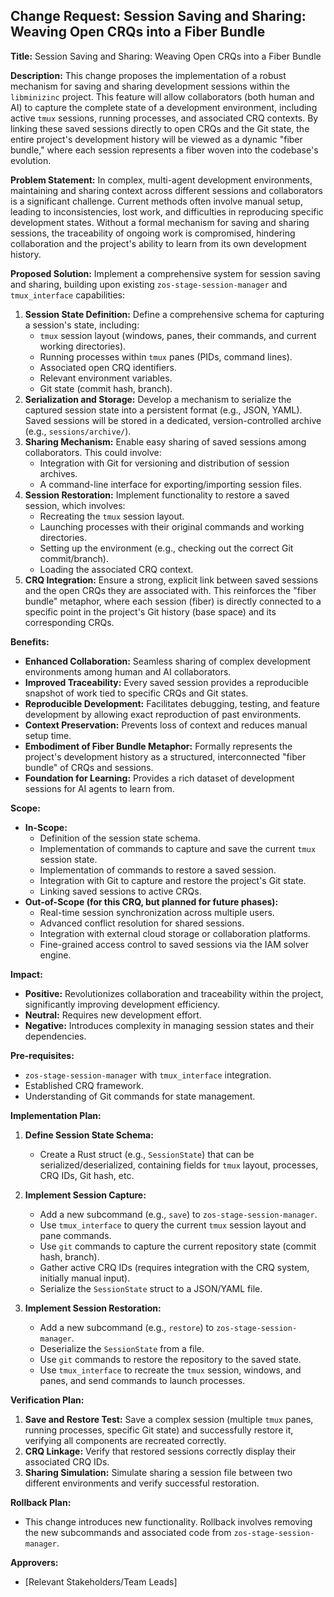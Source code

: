 ## Change Request: Session Saving and Sharing: Weaving Open CRQs into a Fiber Bundle

**Title:** Session Saving and Sharing: Weaving Open CRQs into a Fiber Bundle

**Description:**
This change proposes the implementation of a robust mechanism for saving and sharing development sessions within the `libminizinc` project. This feature will allow collaborators (both human and AI) to capture the complete state of a development environment, including active `tmux` sessions, running processes, and associated CRQ contexts. By linking these saved sessions directly to open CRQs and the Git state, the entire project's development history will be viewed as a dynamic "fiber bundle," where each session represents a fiber woven into the codebase's evolution.

**Problem Statement:**
In complex, multi-agent development environments, maintaining and sharing context across different sessions and collaborators is a significant challenge. Current methods often involve manual setup, leading to inconsistencies, lost work, and difficulties in reproducing specific development states. Without a formal mechanism for saving and sharing sessions, the traceability of ongoing work is compromised, hindering collaboration and the project's ability to learn from its own development history.

**Proposed Solution:**
Implement a comprehensive system for session saving and sharing, building upon existing `zos-stage-session-manager` and `tmux_interface` capabilities:
1.  **Session State Definition:** Define a comprehensive schema for capturing a session's state, including:
    *   `tmux` session layout (windows, panes, their commands, and current working directories).
    *   Running processes within `tmux` panes (PIDs, command lines).
    *   Associated open CRQ identifiers.
    *   Relevant environment variables.
    *   Git state (commit hash, branch).
2.  **Serialization and Storage:** Develop a mechanism to serialize the captured session state into a persistent format (e.g., JSON, YAML). Saved sessions will be stored in a dedicated, version-controlled archive (e.g., `sessions/archive/`).
3.  **Sharing Mechanism:** Enable easy sharing of saved sessions among collaborators. This could involve:
    *   Integration with Git for versioning and distribution of session archives.
    *   A command-line interface for exporting/importing session files.
4.  **Session Restoration:** Implement functionality to restore a saved session, which involves:
    *   Recreating the `tmux` session layout.
    *   Launching processes with their original commands and working directories.
    *   Setting up the environment (e.g., checking out the correct Git commit/branch).
    *   Loading the associated CRQ context.
5.  **CRQ Integration:** Ensure a strong, explicit link between saved sessions and the open CRQs they are associated with. This reinforces the "fiber bundle" metaphor, where each session (fiber) is directly connected to a specific point in the project's Git history (base space) and its corresponding CRQs.

**Benefits:**
*   **Enhanced Collaboration:** Seamless sharing of complex development environments among human and AI collaborators.
*   **Improved Traceability:** Every saved session provides a reproducible snapshot of work tied to specific CRQs and Git states.
*   **Reproducible Development:** Facilitates debugging, testing, and feature development by allowing exact reproduction of past environments.
*   **Context Preservation:** Prevents loss of context and reduces manual setup time.
*   **Embodiment of Fiber Bundle Metaphor:** Formally represents the project's development history as a structured, interconnected "fiber bundle" of CRQs and sessions.
*   **Foundation for Learning:** Provides a rich dataset of development sessions for AI agents to learn from.

**Scope:**
*   **In-Scope:**
    *   Definition of the session state schema.
    *   Implementation of commands to capture and save the current `tmux` session state.
    *   Implementation of commands to restore a saved session.
    *   Integration with Git to capture and restore the project's Git state.
    *   Linking saved sessions to active CRQs.
*   **Out-of-Scope (for this CRQ, but planned for future phases):**
    *   Real-time session synchronization across multiple users.
    *   Advanced conflict resolution for shared sessions.
    *   Integration with external cloud storage or collaboration platforms.
    *   Fine-grained access control to saved sessions via the IAM solver engine.

**Impact:**
*   **Positive:** Revolutionizes collaboration and traceability within the project, significantly improving development efficiency.
*   **Neutral:** Requires new development effort.
*   **Negative:** Introduces complexity in managing session states and their dependencies.

**Pre-requisites:**
*   `zos-stage-session-manager` with `tmux_interface` integration.
*   Established CRQ framework.
*   Understanding of Git commands for state management.

**Implementation Plan:**

1.  **Define Session State Schema:**
    *   Create a Rust struct (e.g., `SessionState`) that can be serialized/deserialized, containing fields for `tmux` layout, processes, CRQ IDs, Git hash, etc.

2.  **Implement Session Capture:**
    *   Add a new subcommand (e.g., `save`) to `zos-stage-session-manager`.
    *   Use `tmux_interface` to query the current `tmux` session layout and pane commands.
    *   Use `git` commands to capture the current repository state (commit hash, branch).
    *   Gather active CRQ IDs (requires integration with the CRQ system, initially manual input).
    *   Serialize the `SessionState` struct to a JSON/YAML file.

3.  **Implement Session Restoration:**
    *   Add a new subcommand (e.g., `restore`) to `zos-stage-session-manager`.
    *   Deserialize the `SessionState` from a file.
    *   Use `git` commands to restore the repository to the saved state.
    *   Use `tmux_interface` to recreate the `tmux` session, windows, and panes, and send commands to launch processes.

**Verification Plan:**
1.  **Save and Restore Test:** Save a complex session (multiple `tmux` panes, running processes, specific Git state) and successfully restore it, verifying all components are recreated correctly.
2.  **CRQ Linkage:** Verify that restored sessions correctly display their associated CRQ IDs.
3.  **Sharing Simulation:** Simulate sharing a session file between two different environments and verify successful restoration.

**Rollback Plan:**
*   This change introduces new functionality. Rollback involves removing the new subcommands and associated code from `zos-stage-session-manager`.

**Approvers:**
*   [Relevant Stakeholders/Team Leads]
